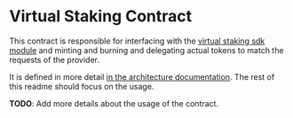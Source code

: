 # Virtual Staking Contract

This contract is responsible for interfacing with the [virtual staking sdk module](../../../docs/consumer/GoModule.md)
and minting and burning and delegating actual tokens to match the requests of the provider.

It is defined in more detail [in the architecture documentation](../../../docs/consumer/VirtualStaking.md). The rest of this
readme should focus on the usage.

**TODO**: Add more details about the usage of the contract.